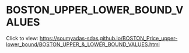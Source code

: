 # BOSTON_UPPER_LOWER_BOUND_VALUES

Click to view: https://soumyadas-sdas.github.io/BOSTON_Price_upper-lower_bound/BOSTON_UPPER_&_LOWER_BOUND_VALUES.html

